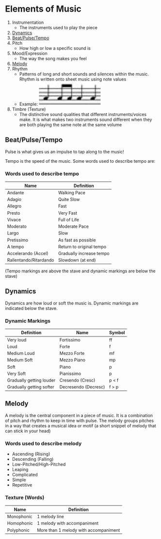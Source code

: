 # Elements of Music
1. Instrumentation
    - The instruments used to play the piece
2. [Dynamics](#dynamics) 
3. [Beat/Pulse/Tempo](#beats/pulse/tempo)
4. Pitch
    - How high or low a specific sound is
5. Mood/Expression
    - The way the song makes you feel
6. [Melody](#melody)
7. Rhythm
    - Patterns of long and short sounds and silences within the music. Rhythm is written onto sheet music using note values
    - Example: ![rhythm.png](elements-of-music/rhythm.png)
8. Timbre (Texture)
    - The distinctive sound qualities that different instruments/voices make. It is what makes two instruments sound different when they are both playing the same note at the same volume

## Beat/Pulse/Tempo 

Pulse is what gives us an impulse to tap along to the music!

Tempo is the speed of the music. Some words used to describe tempo are:

### Words used to describe tempo

| Name                   | Definition               |
|------------------------|--------------------------|
| Andante                | Walking Pace             |
| Adagio                 | Quite Slow               |
| Allegro                | Fast                     |
| Presto                 | Very Fast                |
| Vivace                 | Full of Life             |
| Moderato               | Moderate Pace            |
| Largo                  | Slow                     |
| Pretissimo             | As fast as possible      |
| A tempo                | Return to original tempo |
| Accelerando (Accel)    | Gradually increase tempo |
| Rallentando/Ritardando | Slowdown (at end)        |

(Tempo markings are above the stave and dynamic markings are below the stave)

## Dynamics

Dynamics are how loud or soft the music is. Dynamic markings are indicated below the stave.

### Dynamic Markings

| Definition               | Name                 | Symbol |
|--------------------------|----------------------|--------|
| Very loud                | Fortissimo           | ff     |
| Loud                     | Forte                | f      |
| Medium Loud              | Mezzo Forte          | mf     |
| Medium Soft              | Mezzo Piano          | mp     |
| Soft                     | Piano                | p      |
| Very Soft                | Pianissimo           | p      |
| Gradually getting louder | Cresendo (Cresc)     | p < f  |
| Gradually getting softer | Decresendo (Decresc) | f > p  |

## Melody

A melody is the central component in a piece of music. It is a combination of pitch and rhythm to keep in time with pulse. The melody groups pitches in a way that creates a musical idea or motif (a short snippet of melody that can stick in your head)

### Words used to describe melody

- Ascending (Rising)
- Descending (Falling)
- Low-Pitched/High-Pitched
- Leaping
- Complicated
- Simple
- Repetitive

### Texture (Words)

| Name       | Definition                            |
|------------|---------------------------------------|
| Monophonic | 1 melody line                         |
| Homophonic | 1 melody with accompaniment           |
| Polyphonic | More than 1 melody with accompaniment |
